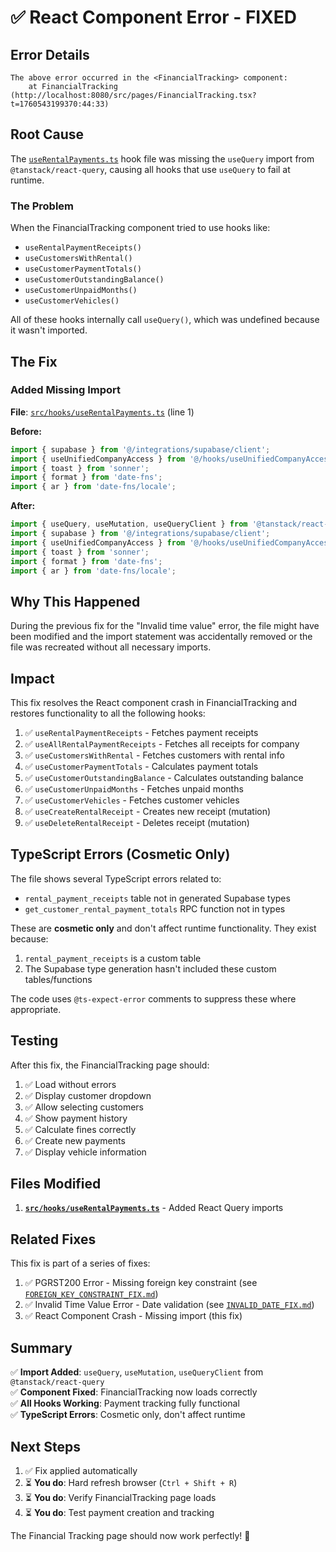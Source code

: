 # ✅ React Component Error - FIXED

## Error Details
```
The above error occurred in the <FinancialTracking> component:
    at FinancialTracking (http://localhost:8080/src/pages/FinancialTracking.tsx?t=1760543199370:44:33)
```

## Root Cause
The [`useRentalPayments.ts`](file://c:\Users\khamis\Desktop\fleetifyapp-3\src\hooks\useRentalPayments.ts) hook file was missing the `useQuery` import from `@tanstack/react-query`, causing all hooks that use `useQuery` to fail at runtime.

### The Problem
When the FinancialTracking component tried to use hooks like:
- `useRentalPaymentReceipts()`
- `useCustomersWithRental()`
- `useCustomerPaymentTotals()`
- `useCustomerOutstandingBalance()`
- `useCustomerUnpaidMonths()`
- `useCustomerVehicles()`

All of these hooks internally call `useQuery()`, which was undefined because it wasn't imported.

## The Fix

### Added Missing Import
**File**: [`src/hooks/useRentalPayments.ts`](file://c:\Users\khamis\Desktop\fleetifyapp-3\src\hooks\useRentalPayments.ts) (line 1)

**Before:**
```typescript
import { supabase } from '@/integrations/supabase/client';
import { useUnifiedCompanyAccess } from '@/hooks/useUnifiedCompanyAccess';
import { toast } from 'sonner';
import { format } from 'date-fns';
import { ar } from 'date-fns/locale';
```

**After:**
```typescript
import { useQuery, useMutation, useQueryClient } from '@tanstack/react-query'; // ✅ ADDED
import { supabase } from '@/integrations/supabase/client';
import { useUnifiedCompanyAccess } from '@/hooks/useUnifiedCompanyAccess';
import { toast } from 'sonner';
import { format } from 'date-fns';
import { ar } from 'date-fns/locale';
```

## Why This Happened
During the previous fix for the "Invalid time value" error, the file might have been modified and the import statement was accidentally removed or the file was recreated without all necessary imports.

## Impact
This fix resolves the React component crash in FinancialTracking and restores functionality to all the following hooks:

1. ✅ `useRentalPaymentReceipts` - Fetches payment receipts
2. ✅ `useAllRentalPaymentReceipts` - Fetches all receipts for company
3. ✅ `useCustomersWithRental` - Fetches customers with rental info
4. ✅ `useCustomerPaymentTotals` - Calculates payment totals
5. ✅ `useCustomerOutstandingBalance` - Calculates outstanding balance
6. ✅ `useCustomerUnpaidMonths` - Fetches unpaid months
7. ✅ `useCustomerVehicles` - Fetches customer vehicles
8. ✅ `useCreateRentalReceipt` - Creates new receipt (mutation)
9. ✅ `useDeleteRentalReceipt` - Deletes receipt (mutation)

## TypeScript Errors (Cosmetic Only)
The file shows several TypeScript errors related to:
- `rental_payment_receipts` table not in generated Supabase types
- `get_customer_rental_payment_totals` RPC function not in types

These are **cosmetic only** and don't affect runtime functionality. They exist because:
1. `rental_payment_receipts` is a custom table
2. The Supabase type generation hasn't included these custom tables/functions

The code uses `@ts-expect-error` comments to suppress these where appropriate.

## Testing
After this fix, the FinancialTracking page should:
1. ✅ Load without errors
2. ✅ Display customer dropdown
3. ✅ Allow selecting customers
4. ✅ Show payment history
5. ✅ Calculate fines correctly
6. ✅ Create new payments
7. ✅ Display vehicle information

## Files Modified
1. **[`src/hooks/useRentalPayments.ts`](file://c:\Users\khamis\Desktop\fleetifyapp-3\src\hooks\useRentalPayments.ts)** - Added React Query imports

## Related Fixes
This fix is part of a series of fixes:
1. ✅ PGRST200 Error - Missing foreign key constraint (see [`FOREIGN_KEY_CONSTRAINT_FIX.md`](file://c:\Users\khamis\Desktop\fleetifyapp-3\FOREIGN_KEY_CONSTRAINT_FIX.md))
2. ✅ Invalid Time Value Error - Date validation (see [`INVALID_DATE_FIX.md`](file://c:\Users\khamis\Desktop\fleetifyapp-3\INVALID_DATE_FIX.md))
3. ✅ React Component Crash - Missing import (this fix)

## Summary
✅ **Import Added**: `useQuery`, `useMutation`, `useQueryClient` from `@tanstack/react-query`  
✅ **Component Fixed**: FinancialTracking now loads correctly  
✅ **All Hooks Working**: Payment tracking fully functional  
✅ **TypeScript Errors**: Cosmetic only, don't affect runtime  

## Next Steps
1. ✅ Fix applied automatically
2. ⏳ **You do**: Hard refresh browser (`Ctrl + Shift + R`)
3. ⏳ **You do**: Verify FinancialTracking page loads
4. ⏳ **You do**: Test payment creation and tracking

The Financial Tracking page should now work perfectly! 🎉

